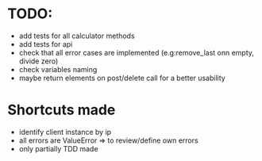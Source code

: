 # TODO:
 - add tests for all calculator methods
 - add tests for api
 - check that all error cases are implemented (e.g:remove_last onn empty, divide zero)
 - check variables naming
 - maybe return elements on post/delete call for a better usability

# Shortcuts made
 - identify client instance by ip
 - all errors are ValueError => to review/define own errors
 - only partially TDD made
